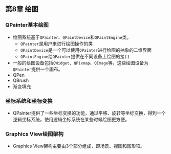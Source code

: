 ## 第8章 绘图
### QPainter基本绘图
- 绘图系统基于`QPainter`、`QPaintDevice`和`QPaintEngine`类。
	- `QPainter`是用户来进行绘图操作的类
	- `QPaintDevice`是一个可以使用`QPainter`进行绘图的抽象的二维界面
	- `QPaintEngine`给`QPainter`提供在不同设备上绘图的接口
- 一般的绘图设备包括`QWidget`、`QPixmap`、`QImage`等，这些绘图设备为`QPainter`提供一个画布。
- QPen
- QBrush
- 渐变填充
### 坐标系统和坐标变换
- QPainter提供了一些坐标变换的功能，通过平移、旋转等坐标变换，得到一个逻辑坐标系统，使用逻辑坐标系统在某些时候绘图更方便。
### Graphics View绘图架构
- Graphics View架构主要由3个部分组成，即场景、视图和图形项。